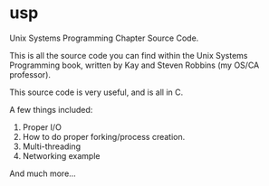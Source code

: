 # usp
Unix Systems Programming Chapter Source Code.

This is all the source code you can find within the Unix Systems Programming book,
written by Kay and Steven Robbins (my OS/CA professor).

This source code is very useful, and is all in C.

A few things included:

1) Proper I/O
2) How to do proper forking/process creation.
3) Multi-threading
4) Networking example

And much more...
